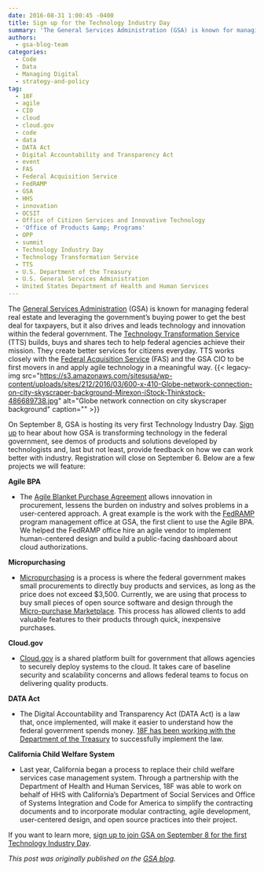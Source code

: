 ```yaml
---
date: 2016-08-31 1:00:45 -0400
title: Sign up for the Technology Industry Day
summary: 'The General Services Administration (GSA) is known for managing federal real estate and leveraging the government&rsquo;s buying power to get the best deal for taxpayers, but it also drives and leads technology and innovation within the federal government. The Technology Transformation Service (TTS) builds, buys and shares tech to help federal agencies achieve their mission.'
authors:
  - gsa-blog-team
categories:
  - Code
  - Data
  - Managing Digital
  - strategy-and-policy
tag:
  - 18F
  - agile
  - CIO
  - cloud
  - cloud.gov
  - code
  - data
  - DATA Act
  - Digital Accountability and Transparency Act
  - event
  - FAS
  - Federal Acquisition Service
  - FedRAMP
  - GSA
  - HHS
  - innovation
  - OCSIT
  - Office of Citizen Services and Innovative Technology
  - 'Office of Products &amp; Programs'
  - OPP
  - summit
  - Technology Industry Day
  - Technology Transformation Service
  - TTS
  - U.S. Department of the Treasury
  - U.S. General Services Administration
  - United States Department of Health and Human Services
---
```


The [General Services Administration](http://www.gsa.gov/) (GSA) is known for managing federal real estate and leveraging the government’s buying power to get the best deal for taxpayers, but it also drives and leads technology and innovation within the federal government. The [Technology Transformation Service](http://www.gsa.gov/portal/category/25729) (TTS) builds, buys and shares tech to help federal agencies achieve their mission. They create better services for citizens everyday. TTS works closely with the [Federal Acquisition Service](http://www.gsa.gov/portal/content/105080) (FAS) and the GSA CIO to be first movers in and apply agile technology in a meaningful way. {{< legacy-img src="https://s3.amazonaws.com/sitesusa/wp-content/uploads/sites/212/2016/03/600-x-410-Globe-network-connection-on-city-skyscraper-background-Mirexon-iStock-Thinkstock-486689738.jpg" alt="Globe network connection on city skyscraper background" caption="" >}} 

On September 8, GSA is hosting its very first Technology Industry Day. [Sign up](http://www.eventbrite.com/e/gsa-technology-industry-day-registration-27199447279) to hear about how GSA is transforming technology in the federal government, see demos of products and solutions developed by technologists and, last but not least, provide feedback on how we can work better with industry. Registration will close on September 6. Below are a few projects we will feature:

**Agile BPA**

  * The [Agile Blanket Purchase Agreement](https://pages.18f.gov/ads-bpa/buyers/) allows innovation in procurement, lessens the burden on industry and solves problems in a user-centered approach. A great example is the work with the [FedRAMP](https://www.fedramp.gov/) program management office at GSA, the first client to use the Agile BPA. We helped the FedRAMP office hire an agile vendor to implement human-centered design and build a public-facing dashboard about cloud authorizations.

**Micropurchasing**

  * [Micropurchasing](https://micropurchase.18f.gov/insights) is a process is where the federal government makes small procurements to directly buy products and services, as long as the price does not exceed $3,500. Currently, we are using that process to buy small pieces of open source software and design through the [Micro-purchase Marketplace](https://micropurchase.18f.gov/). This process has allowed clients to add valuable features to their products through quick, inexpensive purchases.

**Cloud.gov**

  * [Cloud.gov](https://cloud.gov/) is a shared platform built for government that allows agencies to securely deploy systems to the cloud. It takes care of baseline security and scalability concerns and allows federal teams to focus on delivering quality products.

**DATA Act**

  * The Digital Accountability and Transparency Act (DATA Act) is a law that, once implemented, will make it easier to understand how the federal government spends money. [18F has been working with the Department of the Treasury](https://18f.gsa.gov/2015/06/09/data-act-data-act-explainer/) to successfully implement the law.

**California Child Welfare System**

  * Last year, California began a process to replace their child welfare services case management system. Through a partnership with the Department of Health and Human Services, 18F was able to work on behalf of HHS with California’s Department of Social Services and Office of Systems Integration and Code for America to simplify the contracting documents and to incorporate modular contracting, agile development, user-centered design, and open source practices into their project.

If you want to learn more, [sign up to join GSA on September 8 for the first Technology Industry Day](http://www.eventbrite.com/e/gsa-technology-industry-day-registration-27199447279).

_This post was originally published on the [GSA blog](https://gsablogs.gsa.gov/gsablog/)._